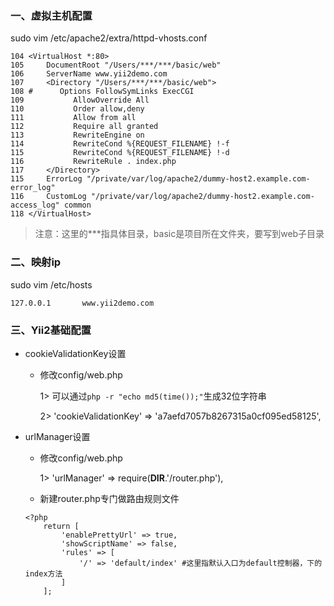### 一、虚拟主机配置
  sudo vim /etc/apache2/extra/httpd-vhosts.conf
  
  ```
104 <VirtualHost *:80>
105     DocumentRoot "/Users/***/***/basic/web"
106     ServerName www.yii2demo.com
107     <Directory "/Users/***/***/basic/web">
108 #      Options FollowSymLinks ExecCGI
109           AllowOverride All
110           Order allow,deny
111           Allow from all
112           Require all granted
113           RewriteEngine on
114           RewriteCond %{REQUEST_FILENAME} !-f
115           RewriteCond %{REQUEST_FILENAME} !-d
116           RewriteRule . index.php
117     </Directory>
115     ErrorLog "/private/var/log/apache2/dummy-host2.example.com-error_log"
116     CustomLog "/private/var/log/apache2/dummy-host2.example.com-access_log" common
118 </VirtualHost>
```
> 注意：这里的***指具体目录，basic是项目所在文件夹，要写到web子目录
### 二、映射ip
sudo vim /etc/hosts
```
127.0.0.1       www.yii2demo.com
```
### 三、Yii2基础配置
- cookieValidationKey设置
    * 修改config/web.php
        
        1> 可以通过`php -r "echo md5(time());"`生成32位字符串
        
        2> 'cookieValidationKey' => 'a7aefd7057b8267315a0cf095ed58125',

- urlManager设置
    * 修改config/web.php
    
        1> 'urlManager' => require(__DIR__.'/router.php'),
    * 新建router.php专门做路由规则文件
    
    ```
    <?php
        return [
            'enablePrettyUrl' => true,
            'showScriptName' => false,
            'rules' => [
                '/' => 'default/index' #这里指默认入口为default控制器，下的index方法
            ]
        ];